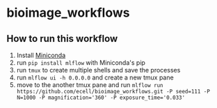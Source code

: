 # bioimage_workflows

## How to run this workflow

1. Install [Miniconda](https://docs.conda.io/en/latest/miniconda.html)
1. run `pip install mlflow` with Miniconda's pip
1. run `tmux` to create multiple shells and save the processes
1. run `mlflow ui -h 0.0.0.0` and create a new tmux pane
1. move to the another tmux pane and run `mlflow run https://github.com/ecell/bioimage_workflows.git -P seed=111 -P N=1000 -P magnification='360' -P exposure_time='0.033'`
